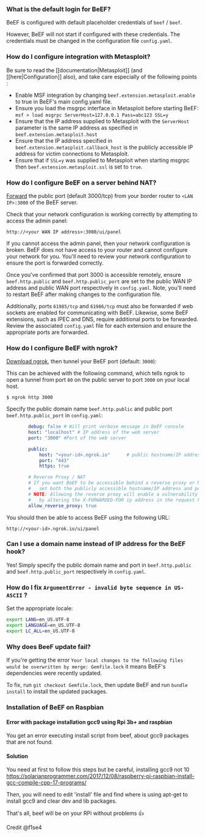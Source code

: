 ### What is the default login for BeEF?

BeEF is configured with default placeholder credentials of `beef` / `beef`.

However, BeEF will not start if configured with these credentials. The credentials must be changed in the configuration file `config.yaml`.


### How do I configure integration with Metasploit?

Be sure to read the [[documentation|Metasploit]] (and [[here|Configuration]] also), and take care especially of the following points :

* Enable MSF integration by changing `beef.extension.metasploit.enable` to true in BeEF's main config.yaml file.
* Ensure you load the msgrpc interface in Metasploit before starting BeEF: `msf > load msgrpc ServerHost=127.0.0.1 Pass=abc123 SSL=y`
* Ensure that the IP address supplied to Metasploit with the `ServerHost` parameter is the same IP address as specified in `beef.extension.metasploit.host`
* Ensure that the IP address specified in `beef.extension.metasploit.callback_host` is the publicly accessible IP address for victim connections to Metasploit.
* Ensure that if `SSL=y` was supplied to Metasploit when starting msgrpc then `beef.extension.metasploit.ssl` is set to `true`.


### How do I configure BeEF on a server behind NAT?

[Forward](https://en.wikipedia.org/wiki/Port_forwarding) the public port (default 3000/tcp) from your border router to `<LAN IP>:3000` of the BeEF server.

Check that your network configuration is working correctly by attempting to access the admin panel:

```
http://<your WAN IP address>:3000/ui/panel
```

If you cannot access the admin panel, then your network configuration is broken. BeEF does not have access to your router and cannot configure your network for you. You'll need to review your network configuration to ensure the port is forwarded correctly.

Once you've confirmed that port 3000 is accessible remotely, ensure `beef.http.public` and `beef.http.public_port` are set to the public WAN IP address and public WAN port respectively in `config.yaml`. Note, you'll need to restart BeEF after making changes to the configuration file.

Additionally, ports `61985/tcp` and `61986/tcp` must also be forwarded if web sockets are enabled for communicating with BeEF. Likewise, some BeEF extensions, such as IPEC and DNS, require additional ports to be forwarded. Review the associated `config.yaml` file for each extension and ensure the appropriate ports are forwarded.


### How do I configure BeEF with ngrok?

[Download ngrok](https://ngrok.com/), then tunnel your BeEF port (default: `3000`):

This can be achieved with the following command, which tells ngrok to open a tunnel from port `80` on the public server to port `3000` on your local host.

```
$ ngrok http 3000
```

Specify the public domain name `beef.http.public` and public port `beef.http.public_port` in `config.yaml`:

```yaml
        debug: false # Will print verbose message in BeEF console
        host: "localhost" # IP address of the web server
        port: "3000" #Port of the web server

        public: 
            host: "<your-id>.ngrok.io"      # public hostname/IP address
            port: "443"
            https: true

        # Reverse Proxy / NAT
        # If you want BeEF to be accessible behind a reverse proxy or NAT,
        #   set both the publicly accessible hostname/IP address and port below:
        # NOTE: Allowing the reverse proxy will enable a vulnerability where the ui/panel can be spoofed
        #   by altering the X-FORWARDED-FOR ip address in the request header.
        allow_reverse_proxy: true
```

You should then be able to access BeEF using the following URL:

```
http://<your-id>.ngrok.io/ui/panel
```

### Can I use a domain name instead of IP address for the BeEF hook?

Yes! Simply specify the public domain name and port in `beef.http.public` and `beef.http.public_port` respectively in `config.yaml`.


### How do I fix `ArgumentError - invalid byte sequence in US-ASCII` ?

Set the appropriate locale:

```bash
export LANG=en_US.UTF-8
export LANGUAGE=en_US.UTF-8
export LC_ALL=en_US.UTF-8
```

### Why does BeeF update fail?

If you're getting the error `Your local changes to the following files would be overwritten by merge: Gemfile.lock` it means BeEF's dependencies were recently updated.

To fix, run `git checkout Gemfile.lock`, then update BeEF and run `bundle install` to install the updated packages.

### Installation of BeEF on Raspbian

#### Error with package installation gcc9 using Rpi 3b+ and raspbian

You get an error executing install script from beef, about gcc9 packages that are not found.

#### Solution

You need at first to follow this steps but be careful, installing gcc9 not 10
https://solarianprogrammer.com/2017/12/08/raspberry-pi-raspbian-install-gcc-compile-cpp-17-programs/

Then, you will need to edit 'install' file and find where is using apt-get to install gcc9 and clear dev and lib packages.

That's all, beef will be on your RPi without problems 👍 

Credit @f1se4 

